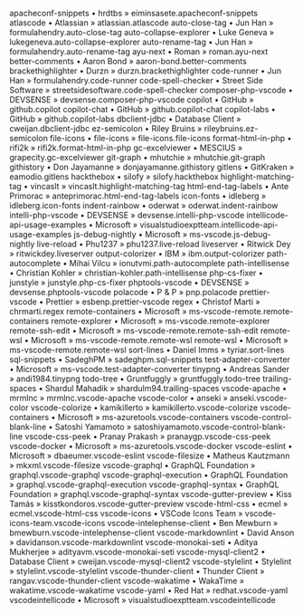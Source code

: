 apacheconf-snippets • hrdtbs » eiminsasete.apacheconf-snippets
atlascode • Atlassian » atlassian.atlascode
auto-close-tag • Jun Han » formulahendry.auto-close-tag
auto-collapse-explorer • Luke Geneva » lukegeneva.auto-collapse-explorer
auto-rename-tag • Jun Han » formulahendry.auto-rename-tag
ayu-next • Roman » roman.ayu-next
better-comments • Aaron Bond » aaron-bond.better-comments
brackethighlighter • Durzn » durzn.brackethighlighter
code-runner • Jun Han » formulahendry.code-runner
code-spell-checker • Street Side Software » streetsidesoftware.code-spell-checker
composer-php-vscode • DEVSENSE » devsense.composer-php-vscode
copilot • GitHub » github.copilot
copilot-chat • GitHub » github.copilot-chat
copilot-labs • GitHub » github.copilot-labs
dbclient-jdbc • Database Client » cweijan.dbclient-jdbc
ez-semicolon • Riley Bruins » rileybruins.ez-semicolon
file-icons • file-icons » file-icons.file-icons
format-html-in-php • rifi2k » rifi2k.format-html-in-php
gc-excelviewer • MESCIUS » grapecity.gc-excelviewer
git-graph • mhutchie » mhutchie.git-graph
githistory • Don Jayamanne » donjayamanne.githistory
gitlens • GitKraken » eamodio.gitlens
hackthebox • silofy » silofy.hackthebox
highlight-matching-tag • vincaslt » vincaslt.highlight-matching-tag
html-end-tag-labels • Ante Primorac » anteprimorac.html-end-tag-labels
icon-fonts • idleberg » idleberg.icon-fonts
indent-rainbow • oderwat » oderwat.indent-rainbow
intelli-php-vscode • DEVSENSE » devsense.intelli-php-vscode
intellicode-api-usage-examples • Microsoft » visualstudioexptteam.intellicode-api-usage-examples
js-debug-nightly • Microsoft » ms-vscode.js-debug-nightly
live-reload • Phu1237 » phu1237.live-reload
liveserver • Ritwick Dey » ritwickdey.liveserver
output-colorizer • IBM » ibm.output-colorizer
path-autocomplete • Mihai Vilcu » ionutvmi.path-autocomplete
path-intellisense • Christian Kohler » christian-kohler.path-intellisense
php-cs-fixer • junstyle » junstyle.php-cs-fixer
phptools-vscode • DEVSENSE » devsense.phptools-vscode
polacode • P & P » pnp.polacode
prettier-vscode • Prettier » esbenp.prettier-vscode
regex • Christof Marti » chrmarti.regex
remote-containers • Microsoft » ms-vscode-remote.remote-containers
remote-explorer • Microsoft » ms-vscode.remote-explorer
remote-ssh-edit • Microsoft » ms-vscode-remote.remote-ssh-edit
remote-wsl • Microsoft » ms-vscode-remote.remote-wsl
remote-wsl • Microsoft » ms-vscode-remote.remote-wsl
sort-lines • Daniel Imms » tyriar.sort-lines
sql-snippets • SadeghPM » sadeghpm.sql-snippets
test-adapter-converter • Microsoft » ms-vscode.test-adapter-converter
tinypng • Andreas Sander » andi1984.tinypng
todo-tree • Gruntfuggly » gruntfuggly.todo-tree
trailing-spaces • Shardul Mahadik » shardulm94.trailing-spaces
vscode-apache • mrmlnc » mrmlnc.vscode-apache
vscode-color • anseki » anseki.vscode-color
vscode-colorize • kamikillerto » kamikillerto.vscode-colorize
vscode-containers • Microsoft » ms-azuretools.vscode-containers
vscode-control-blank-line • Satoshi Yamamoto » satoshiyamamoto.vscode-control-blank-line
vscode-css-peek • Pranay Prakash » pranaygp.vscode-css-peek
vscode-docker • Microsoft » ms-azuretools.vscode-docker
vscode-eslint • Microsoft » dbaeumer.vscode-eslint
vscode-filesize • Matheus Kautzmann » mkxml.vscode-filesize
vscode-graphql • GraphQL Foundation » graphql.vscode-graphql
vscode-graphql-execution • GraphQL Foundation » graphql.vscode-graphql-execution
vscode-graphql-syntax • GraphQL Foundation » graphql.vscode-graphql-syntax
vscode-gutter-preview • Kiss Tamás » kisstkondoros.vscode-gutter-preview
vscode-html-css • ecmel » ecmel.vscode-html-css
vscode-icons • VSCode Icons Team » vscode-icons-team.vscode-icons
vscode-intelephense-client • Ben Mewburn » bmewburn.vscode-intelephense-client
vscode-markdownlint • David Anson » davidanson.vscode-markdownlint
vscode-monokai-seti • Aditya Mukherjee » adityavm.vscode-monokai-seti
vscode-mysql-client2 • Database Client » cweijan.vscode-mysql-client2
vscode-stylelint • Stylelint » stylelint.vscode-stylelint
vscode-thunder-client • Thunder Client » rangav.vscode-thunder-client
vscode-wakatime • WakaTime » wakatime.vscode-wakatime
vscode-yaml • Red Hat » redhat.vscode-yaml
vscodeintellicode • Microsoft » visualstudioexptteam.vscodeintellicode
